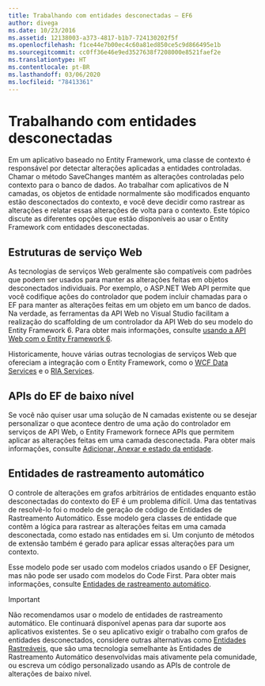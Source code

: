 ```yaml
---
title: Trabalhando com entidades desconectadas – EF6
author: divega
ms.date: 10/23/2016
ms.assetid: 12138003-a373-4817-b1b7-724130202f5f
ms.openlocfilehash: f1ce44e7b00ec4c60a81ed850ce5c9d866495e1b
ms.sourcegitcommit: cc0ff36e46e9ed3527638f7208000e8521faef2e
ms.translationtype: HT
ms.contentlocale: pt-BR
ms.lasthandoff: 03/06/2020
ms.locfileid: "78413361"
---
```

# <a name="working-with-disconnected-entities"></a>Trabalhando com entidades desconectadas
Em um aplicativo baseado no Entity Framework, uma classe de contexto é responsável por detectar alterações aplicadas a entidades controladas. Chamar o método SaveChanges mantém as alterações controladas pelo contexto para o banco de dados. Ao trabalhar com aplicativos de N camadas, os objetos de entidade normalmente são modificados enquanto estão desconectados do contexto, e você deve decidir como rastrear as alterações e relatar essas alterações de volta para o contexto. Este tópico discute as diferentes opções que estão disponíveis ao usar o Entity Framework com entidades desconectadas.   

## <a name="web-service-frameworks"></a>Estruturas de serviço Web

As tecnologias de serviços Web geralmente são compatíveis com padrões que podem ser usados para manter as alterações feitas em objetos desconectados individuais. Por exemplo, o ASP.NET Web API permite que você codifique ações do controlador que podem incluir chamadas para o EF para manter as alterações feitas em um objeto em um banco de dados. Na verdade, as ferramentas da API Web no Visual Studio facilitam a realização do scaffolding de um controlador da API Web do seu modelo do Entity Framework 6. Para obter mais informações, consulte [usando a API Web com o Entity Framework 6](https://docs.microsoft.com/aspnet/web-api/overview/data/using-web-api-with-entity-framework/).   

Historicamente, houve várias outras tecnologias de serviços Web que ofereciam a integração com o Entity Framework, como o [WCF Data Services](https://docs.microsoft.com/dotnet/framework/data/wcf/create-a-data-service-using-an-adonet-ef-data-wcf) e o [RIA Services](https://docs.microsoft.com/previous-versions/dotnet/wcf-ria/ee707344(v=vs.91)).

## <a name="low-level-ef-apis"></a>APIs do EF de baixo nível

Se você não quiser usar uma solução de N camadas existente ou se desejar personalizar o que acontece dentro de uma ação do controlador em serviços de API Web, o Entity Framework fornece APIs que permitem aplicar as alterações feitas em uma camada desconectada. Para obter mais informações, consulte [Adicionar, Anexar e estado da entidade](~/ef6/saving/change-tracking/entity-state.md).  

## <a name="self-tracking-entities"></a>Entidades de rastreamento automático  

O controle de alterações em grafos arbitrários de entidades enquanto estão desconectadas do contexto do EF é um problema difícil. Uma das tentativas de resolvê-lo foi o modelo de geração de código de Entidades de Rastreamento Automático. Esse modelo gera classes de entidade que contêm a lógica para rastrear as alterações feitas em uma camada desconectada, como estado nas entidades em si. Um conjunto de métodos de extensão também é gerado para aplicar essas alterações para um contexto.

Esse modelo pode ser usado com modelos criados usando o EF Designer, mas não pode ser usado com modelos do Code First. Para obter mais informações, consulte [Entidades de rastreamento automático](self-tracking-entities/index.md).  

> [!IMPORTANT]
> Não recomendamos usar o modelo de entidades de rastreamento automático. Ele continuará disponível apenas para dar suporte aos aplicativos existentes. Se o seu aplicativo exigir o trabalho com grafos de entidades desconectados, considere outras alternativas como [Entidades Rastreáveis](https://trackableentities.github.io/), que são uma tecnologia semelhante às Entidades de Rastreamento Automático desenvolvidas mais ativamente pela comunidade, ou escreva um código personalizado usando as APIs de controle de alterações de baixo nível.

